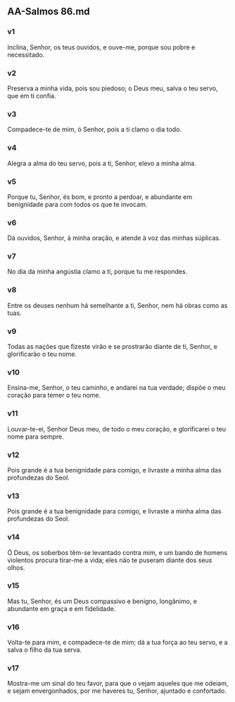 ## AA-Salmos 86.md
### v1
 Inclina, Senhor, os teus ouvidos, e ouve-me, porque sou pobre e necessitado.
### v2
 Preserva a minha vida, pois sou piedoso; o Deus meu, salva o teu servo, que em ti confia.
### v3
 Compadece-te de mim, ó Senhor, pois a ti clamo o dia todo.
### v4
 Alegra a alma do teu servo, pois a ti, Senhor, elevo a minha alma.
### v5
 Porque tu, Senhor, és bom, e pronto a perdoar, e abundante em benignidade para com todos os que te invocam.
### v6
 Dá ouvidos, Senhor, à minha oração, e atende à voz das minhas súplicas.
### v7
 No dia da minha angústia clamo a ti, porque tu me respondes.
### v8
 Entre os deuses nenhum há semelhante a ti, Senhor, nem há obras como as tuas.
### v9
 Todas as nações que fizeste virão e se prostrarão diante de ti, Senhor, e glorificarão o teu nome.
### v10
 Ensina-me, Senhor, o teu caminho, e andarei na tua verdade; dispõe o meu coração para temer o teu nome.
### v11
 Louvar-te-ei, Senhor Deus meu, de todo o meu coração, e glorificarei o teu nome para sempre.
### v12
 Pois grande é a tua benignidade para comigo, e livraste a minha alma das profundezas do Seol.
### v13
 Pois grande é a tua benignidade para comigo, e livraste a minha alma das profundezas do Seol.
### v14
 Ó Deus, os soberbos têm-se levantado contra mim, e um bando de homens violentos procura tirar-me a vida; eles não te puseram diante dos seus olhos.
### v15
 Mas tu, Senhor, és um Deus compassivo e benigno, longânimo, e abundante em graça e em fidelidade.
### v16
 Volta-te para mim, e compadece-te de mim; dá a tua força ao teu servo, e a salva o filho da tua serva.
### v17
 Mostra-me um sinal do teu favor, para que o vejam aqueles que me odeiam, e sejam envergonhados, por me haveres tu, Senhor, ajuntado e confortado.
